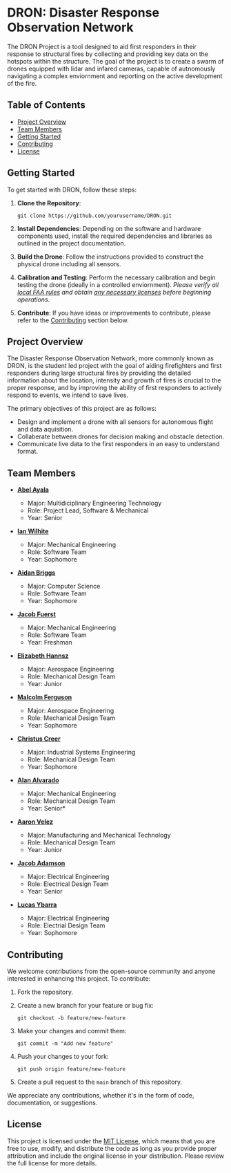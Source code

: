 # DRON: Disaster Response Observation Network

The DRON Project is a tool designed to aid first responders in their response to structural fires by collecting and providing key data on the hotspots within the structure. The goal of the project is to create a swarm of drones equipped with lidar and infared cameras, capable of autnomously navigating a complex enviornment and reporting on the active development of the fire.

## Table of Contents

- [Project Overview](#project-overview)
- [Team Members](#team-members)
- [Getting Started](#getting-started)
- [Contributing](#contributing)
- [License](#license)
<!--- 
- [Key Features](#key-features)
- [Hardware](#hardware)
-->

  
<!--
## Key Features

- **IMU Data Gathering**: Each drone works to self balance and steer using a dynamic control system hosted on each individual PI, which relies on the input data from the IMU sensor.

- **Customization**: The hand is personalized to Kaeden's specific needs, ensuring a comfortable fit and optimal functionality.

- **User-Friendly Interface**: The interface is designed to be easy to use and configure, making it accessible for Kaeden and their caregivers.

- **Continuous Improvement**: We are committed to ongoing development, incorporating feedback and advancements in EMG technology to enhance the hand's performance and capabilities.

## Hardware

- **Raspberry Pi Model 5**: The Pi acts as the host node for the on board ROS network, and handles the OpenCV image processing from the thermal and RGB cameras, as well as the IR and lidar interactions to generate usable data.
  - *RBG Camera*: The first camera that attaches to the PI is the RBG camera, mainly for testing and for potential manual control.
  - *Infared (IR) Camera*: The second camera that attaches to the PI is the IR camera, which is responsible for gathering the heat image for the
  - *Lidar Camera*: The lidar camera is responsible for gathering a point cloud for which the IR feed can be overlaid to generate a heat-point-cloud. 
  
- **Teensy Microcontroller (1/2)**: The first teensy serves as an interface to the IMU, and as the interface to the motor drivers. It works to bring only necessary data to the pi for processing, and to handle the brute of the PID-based dynamic control system work.
  - *IMU*: 
  - *Motor Driver(s)*: 

- **Teensy Microcontroller (2/2)**: The second teensy runs the communications, namely to the wifi node to communicate with other drones and to the final destination of the discovered data.
  - *Wifi module*: 

-->

## Getting Started

To get started with DRON, follow these steps:

1. **Clone the Repository**:
   ```
   git clone https://github.com/yourusername/DRON.git
   ```

2. **Install Dependencies**: Depending on the software and hardware components used, install the required dependencies and libraries as outlined in the project documentation.

3. **Build the Drone**: Follow the instructions provided to construct the physical drone including all sensors. 

4. **Calibration and Testing**: Perform the necessary calibration and begin testing the drone (ideally in a controlled enviornment). *Please verify all [local FAA rules](https://www.faa.gov/uas/resources/community_engagement/no_drone_zone) and obtain [any necessary licenses](https://www.faa.gov/uas/commercial_operators/become_a_drone_pilot) before beginning operations.*

5. **Contribute**: If you have ideas or improvements to contribute, please refer to the [Contributing](#contributing) section below.

## Project Overview

The Disaster Response Observation Network, more commonly known as DRON, is the student led project with the goal of aiding firefighters and first responders during large structural fires by providing the detailed information about the location, intensity and growth of fires is crucial to the proper response, and by improving the ability of first responders to actively respond to events, we intend to save lives. 

The primary objectives of this project are as follows:
- Design and implement a drone with all sensors for autonomous flight and data aquisition.
- Collaberate between drones for decision making and obstacle detection.
- Communicate live data to the first responders in an easy to understand format.

## Team Members

- **[Abel Ayala](https://www.linkedin.com/in/ug-abel-ayala-co2024/)**
  - Major: Multidiciplinary Engineering Technology
  - Role: Project Lead, Software & Mechanical
  - Year: Senior

- **[Ian Wilhite](https://www.linkedin.com/in/ian-wilhite)**
  - Major: Mechanical Engineering
  - Role: Software Team
  - Year: Sophomore

- **[Aidan Briggs](https://www.linkedin.com/in/aidan-briggs-108297250/)**
  - Major: Computer Science
  - Role: Software Team
  - Year: Sophomore

- **[Jacob Fuerst](https://www.linkedin.com/in/jacob-fuerst)**
  - Major: Mechanical Engineering
  - Role: Software Team
  - Year: Freshman
 
- **[Elizabeth Hannsz](https://www.linkedin.com/in/elizabeth-hannsz-2932a51ba/)**
  - Major: Aerospace Engineering
  - Role: Mechanical Design Team
  - Year: Junior
    
- **[Malcolm Ferguson](https://www.linkedin.com/in/malcolmkferguson)**
  - Major: Aerospace Engineering
  - Role: Mechanical Design Team
  - Year: Sophomore
    
- **[Christus Creer](https://www.linkedin.com/in/fpchristuscreer)**
  - Major: Industrial Systems Engineering
  - Role: Mechanical Design Team
  - Year: Sophomore

- **[Alan Alvarado](https://www.linkedin.com/in/alan-alvarado-1797102ab)**
  - Major: Mechanical Engineering
  - Role: Mechanical Design Team
  - Year: Senior*

- **[Aaron Velez](https://www.linkedin.com/in/aaron-velez-1083bb2b4)**
  - Major: Manufacturing and Mechanical Technology
  - Role: Mechanical Design Team
  - Year: Junior
 
- **[Jacob Adamson](https://www.linkedin.com/in/jacob-adamson/)**
  - Major: Electrical Engineering
  - Role: Electrical Design Team
  - Year: Senior
  
- **[Lucas Ybarra](https://www.linkedin.com/in/lucas-ybarra-847ba72b6/)**
  - Major: Electrical Engineering
  - Role: Electrial Design Team
  - Year: Sophomore

## Contributing 

We welcome contributions from the open-source community and anyone interested in enhancing this project. To contribute:

1. Fork the repository.

2. Create a new branch for your feature or bug fix:

   ```
   git checkout -b feature/new-feature
   ```

3. Make your changes and commit them:

   ```
   git commit -m "Add new feature"
   ```

4. Push your changes to your fork:

   ```
   git push origin feature/new-feature
   ```

5. Create a pull request to the `main` branch of this repository.

We appreciate any contributions, whether it's in the form of code, documentation, or suggestions.

## License

This project is licensed under the [MIT License](LICENSE), which means that you are free to use, modify, and distribute the code as long as you provide proper attribution and include the original license in your distribution. Please review the full license for more details.
